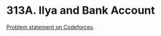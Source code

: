 # 313A. Ilya and Bank Account

[Problem statement on Codeforces](https://codeforces.com/problemset/problem/313/A?locale=en).
